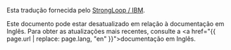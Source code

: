 <p>Esta tradução fornecida pelo <a href="http://strongloop.com">StrongLoop / IBM</a>.</p>

Este documento pode estar desatualizado em relação à documentação em Inglês. Para obter as atualizações mais recentes, consulte a <a href="{{ page.url | replace: page.lang, "en" }}">documentação em Inglês</a>.
